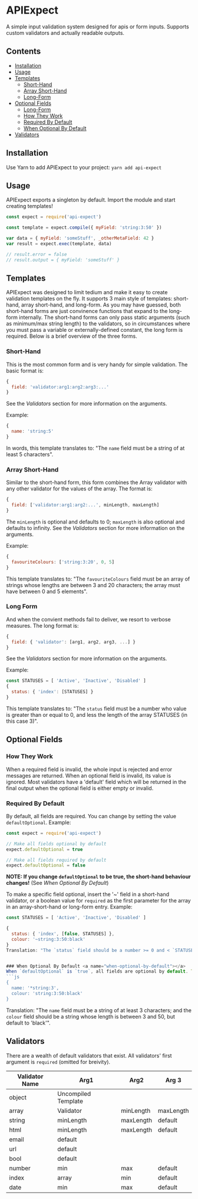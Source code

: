 # APIExpect
A simple input validation system designed for apis or form inputs. Supports custom validators and actually readable outputs.

## Contents
- [Installation](#installation)
- [Usage](#usage)
- [Templates](#templates)
  + [Short-Hand](#short-hand)
  + [Array Short-Hand](#array-short-hand)
  + [Long-Form](#long-form)
- [Optional Fields](#optional-fields)
  + [Long-Form](#long-form)
  + [How They Work](#how-they-work)
  + [Required By Default](#required-by-default)
  + [When Optional By Default](#when-optional-by-default)
- [Validators](#validators)

## Installation <a name="installation"></a>
Use Yarn to add APIExpect to your project:
`yarn add api-expect`

## Usage <a name="usage"></a>
APIExpect exports a singleton by default. Import the module and start creating templates!
```js
const expect = require('api-expect')

const template = expect.compile({ myField: 'string:3:50' })

var data = { myField: 'someStuff', _otherMetaField: 42 }
var result = expect.exec(template, data)

// result.error = false
// result.output = { myField: 'someStuff' }
```

## Templates <a name="templates"></a>
APIExpect was designed to limit tedium and make it easy to create validation templates on the fly. It supports 3 main style of templates: short-hand, array short-hand, and long-form. As you may have guessed, both short-hand forms are just convinence functions that expand to the long-form internally. The short-hand forms can only pass static arguments (such as minimum/max string length) to the validators, so in circumstances where you must pass a variable or externally-defined constant, the long form is required. Below is a brief overview of the three forms.

### Short-Hand <a name="short-hand"></a>
This is the most common form and is very handy for simple validation. The basic format is:
```js
{
  field: 'validator:arg1:arg2:arg3:...'
}
```
See the _Validators_ section for more information on the arguments.

Example:
```js
{
  name: 'string:5'
}
```
In words, this template translates to: "The `name` field must be a string of at least 5 characters".

### Array Short-Hand <a name="array-short-hand"></a>
Similar to the short-hand form, this form combines the Array validator with any other validator for the values of the array. The format is:
```js
{
  field: ['validator:arg1:arg2:...', minLength, maxLength]
}
```
The `minLength` is optional and defaults to 0; `maxLength` is also optional and defaults to infinity. See the _Validators_ section for more information on the arguments.

Example:
```js
{
  favouriteColours: ['string:3:20', 0, 5]
}
```
This template translates to: "The `favouriteColours` field must be an array of strings whose lengths are between 3 and 20 characters; the array must have between 0 and 5 elements".

### Long Form <a name="long-form"></a>
And when the convient methods fail to deliver, we resort to verbose measures. The long format is:
```js
{
  field: { 'validator': [arg1, arg2, arg3, ...] }
}
```
See the _Validators_ section for more information on the arguments.

Example:
```js
const STATUSES = [ 'Active', 'Inactive', 'Disabled' ]
{
  status: { 'index': [STATUSES] }
}
```
This template translates to: "The `status` field must be a number who value is greater than or equal to 0, and less the length of the array STATUSES (in this case 3)".


## Optional Fields <a name="optional-fields"></a>
### How They Work <a name="how-they-work"></a>
When a required field is invalid, the whole input is rejected and error messages are returned. When an optional field is invalid, its value is ignored. Most validators have a 'default' field which will be returned in the final output when the optional field is either empty or invalid.

### Required By Default <a name="required-by-default"></a>
By default, all fields are required. You can change by setting the value `defaultOptional`.
Example:
```js
const expect = require('api-expect')

// Make all fields optional by default
expect.defaultOptional = true

// Make all fields required by default
expect.defaultOptional = false
```
**NOTE: If you change `defaultOptional` to be true, the short-hand behaviour changes!** (See _When Optional By Default_)

To make a specific field optional, insert the '~' field in a short-hand validator, or a boolean value for `required` as the first parameter for the array in an array-short-hand or long-form entry.
Example:
```js
const STATUSES = [ 'Active', 'Inactive', 'Disabled' ]

{
  status: { 'index', [false, STATUSES] },
  colour: '~string:3:50:black'
}
Translation: "The `status` field should be a number >= 0 and < `STATUSES.length` but default to 0; and `colour` should be a string whose length is between 3 and 50, but default to 'black'".


### When Optional By Default <a name="when-optional-by-default"></a>
When `defaultOptional` is `true`, all fields are optional by default. To make a specific field required, preappend an `*` (asterisk), as such:
```js
{
  name: '*string:3',
  colour: 'string:3:50:black'
}
```
Translation: "The `name` field must be a string of at least 3 characters; and the `colour` field should be a string whose length is between 3 and 50, but default to 'black'".


## Validators <a name="validators"></a>
There are a wealth of default validators that exist. All validators' first argument is `required` (omitted for breivity).

| Validator Name    | Arg1 | Arg2 | Arg 3
|-------------------|------|------|------
| object            | Uncompiled Template
| array             | Validator | minLength | maxLength
| string            | minLength | maxLength | default
| html              | minLength | maxLength | default
| email             | default
| url               | default
| bool              | default
| number            | min | max | default
| index             | array | min | default
| date              | min | max | default
